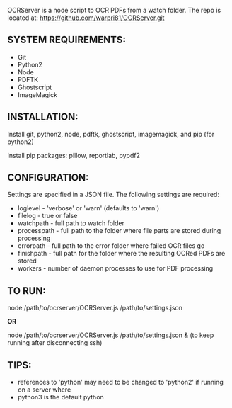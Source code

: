 OCRServer is a node script to OCR PDFs from a watch folder.
The repo is located at: https://github.com/warpri81/OCRServer.git

SYSTEM REQUIREMENTS:
-------------------
- Git
- Python2
- Node
- PDFTK
- Ghostscript
- ImageMagick

INSTALLATION:
------------
Install git, python2, node, pdftk, ghostscript, imagemagick, and pip (for python2)

Install pip packages: pillow, reportlab, pypdf2

CONFIGURATION:
-------------
Settings are specified in a JSON file. The following settings are required:
- loglevel - 'verbose' or 'warn' (defaults to 'warn')
- filelog - true or false
- watchpath - full path to watch folder
- processpath - full path to the folder where file parts are stored during processing
- errorpath - full path to the error folder where failed OCR files go
- finishpath - full path for the folder where the resulting OCRed PDFs are stored
- workers - number of daemon processes to use for PDF processing
    
TO RUN:
------
node /path/to/ocrserver/OCRServer.js /path/to/settings.json

**OR**

node /path/to/ocrserver/OCRServer.js /path/to/settings.json & (to keep running after disconnecting ssh)

TIPS:
----
- references to 'python' may need to be changed to 'python2' if running on a server where
- python3 is the default python
